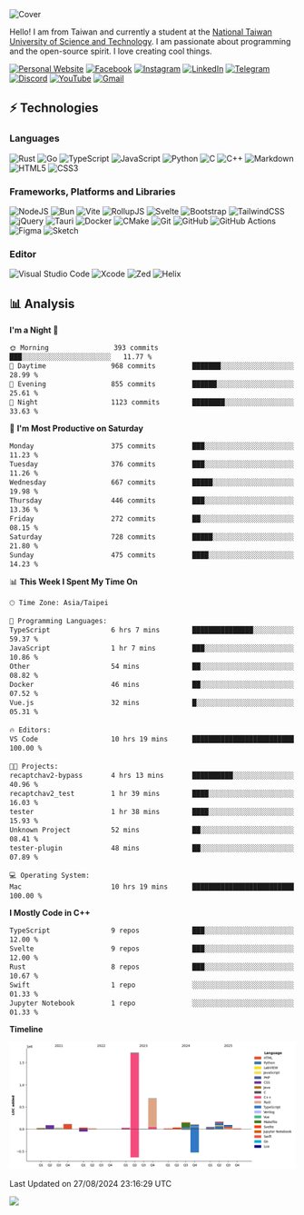<picture>
  <source media="(prefers-color-scheme: dark)" srcset="https://github.com/CRT-HAO/CRT-HAO/assets/31580253/6f53f4ab-546f-4db7-9f30-2c5b0711c0a2">
  <img alt="Cover" src="https://github.com/CRT-HAO/CRT-HAO/assets/31580253/4efdfca0-1005-43ab-8c60-07e6973a89b2">
</picture>

Hello! I am from Taiwan and currently a student at the [National Taiwan University of Science and Technology](https://www.ntust.edu.tw/). I am passionate about programming and the open-source spirit. I love creating cool things.

[![Personal Website](https://img.shields.io/badge/Personal%20Website-%23000000.svg?style=for-the-badge)](https://hayden.tw/)
[![Facebook](https://img.shields.io/badge/Facebook-%231877F2.svg?style=for-the-badge&logo=Facebook&logoColor=white)](https://www.facebook.com/CRT.HAO.CHUN/)
[![Instagram](https://img.shields.io/badge/Instagram-%23E4405F.svg?style=for-the-badge&logo=Instagram&logoColor=white)](https://www.instagram.com/crt_hao/)
[![LinkedIn](https://img.shields.io/badge/linkedin-%230077B5.svg?style=for-the-badge&logo=linkedin&logoColor=white)](https://www.linkedin.com/in/crthao/)
[![Telegram](https://img.shields.io/badge/Telegram-2CA5E0?style=for-the-badge&logo=telegram&logoColor=white)](https://t.me/CRT_HAO)
[![Discord](https://img.shields.io/badge/Discord-%235865F2.svg?style=for-the-badge&logo=discord&logoColor=white)](https://discordapp.com/users/401324674371551234)
[![YouTube](https://img.shields.io/badge/YouTube-%23FF0000.svg?style=for-the-badge&logo=YouTube&logoColor=white)](https://www.youtube.com/channel/UC-WnTCkztbitHGXnmvipUUg)
[![Gmail](https://img.shields.io/badge/Gmail-D14836?style=for-the-badge&logo=gmail&logoColor=white)](mailto:m831718@gmail.com)

## ⚡ Technologies

### Languages

![Rust](https://img.shields.io/badge/rust-%23000000.svg?style=for-the-badge&logo=rust&logoColor=white)
![Go](https://img.shields.io/badge/go-%2300ADD8.svg?style=for-the-badge&logo=go&logoColor=white)
![TypeScript](https://img.shields.io/badge/typescript-%23007ACC.svg?style=for-the-badge&logo=typescript&logoColor=white)
![JavaScript](https://img.shields.io/badge/javascript-%23323330.svg?style=for-the-badge&logo=javascript&logoColor=%23F7DF1E)
![Python](https://img.shields.io/badge/python-3670A0?style=for-the-badge&logo=python&logoColor=ffdd54)
![C](https://img.shields.io/badge/c-%2300599C.svg?style=for-the-badge&logo=c&logoColor=white)
![C++](https://img.shields.io/badge/c++-%2300599C.svg?style=for-the-badge&logo=c%2B%2B&logoColor=white)
![Markdown](https://img.shields.io/badge/markdown-%23000000.svg?style=for-the-badge&logo=markdown&logoColor=white)
![HTML5](https://img.shields.io/badge/html5-%23E34F26.svg?style=for-the-badge&logo=html5&logoColor=white)
![CSS3](https://img.shields.io/badge/css3-%231572B6.svg?style=for-the-badge&logo=css3&logoColor=white)

### Frameworks, Platforms and Libraries

![NodeJS](https://img.shields.io/badge/node.js-6DA55F?style=for-the-badge&logo=node.js&logoColor=white)
![Bun](https://img.shields.io/badge/Bun-%23000000.svg?style=for-the-badge&logo=bun&logoColor=white)
![Vite](https://img.shields.io/badge/vite-%23646CFF.svg?style=for-the-badge&logo=vite&logoColor=white)
![RollupJS](https://img.shields.io/badge/RollupJS-ef3335?style=for-the-badge&logo=rollup.js&logoColor=white)
![Svelte](https://img.shields.io/badge/svelte-%23f1413d.svg?style=for-the-badge&logo=svelte&logoColor=white)
![Bootstrap](https://img.shields.io/badge/bootstrap-%238511FA.svg?style=for-the-badge&logo=bootstrap&logoColor=white)
![TailwindCSS](https://img.shields.io/badge/tailwindcss-%2338B2AC.svg?style=for-the-badge&logo=tailwind-css&logoColor=white)
![jQuery](https://img.shields.io/badge/jquery-%230769AD.svg?style=for-the-badge&logo=jquery&logoColor=white)
![Tauri](https://img.shields.io/badge/tauri-%2324C8DB.svg?style=for-the-badge&logo=tauri&logoColor=%23FFFFFF)
![Docker](https://img.shields.io/badge/docker-%230db7ed.svg?style=for-the-badge&logo=docker&logoColor=white)
![CMake](https://img.shields.io/badge/CMake-%23008FBA.svg?style=for-the-badge&logo=cmake&logoColor=white)
![Git](https://img.shields.io/badge/git-%23F05033.svg?style=for-the-badge&logo=git&logoColor=white)
![GitHub](https://img.shields.io/badge/github-%23121011.svg?style=for-the-badge&logo=github&logoColor=white)
![GitHub Actions](https://img.shields.io/badge/github%20actions-%232671E5.svg?style=for-the-badge&logo=githubactions&logoColor=white)
![Figma](https://img.shields.io/badge/figma-%23F24E1E.svg?style=for-the-badge&logo=figma&logoColor=white)
![Sketch](https://img.shields.io/badge/Sketch-FFB387?style=for-the-badge&logo=sketch&logoColor=black)

### Editor

![Visual Studio Code](https://img.shields.io/badge/Visual%20Studio%20Code-0078d7.svg?style=for-the-badge&logo=visual-studio-code&logoColor=white)
![Xcode](https://img.shields.io/badge/Xcode-007ACC?style=for-the-badge&logo=Xcode&logoColor=white)
![Zed](https://img.shields.io/badge/Zed-F6F5F0?style=for-the-badge&logo=zed&logoColor=black)
![Helix](https://img.shields.io/badge/Helix-281733?style=for-the-badge&logo=helix&logoColor=white)

## 📊 Analysis

<!--START_SECTION:waka-->
**I'm a Night 🦉** 

```text
🌞 Morning                393 commits         ███░░░░░░░░░░░░░░░░░░░░░░   11.77 % 
🌆 Daytime                968 commits         ███████░░░░░░░░░░░░░░░░░░   28.99 % 
🌃 Evening                855 commits         ██████░░░░░░░░░░░░░░░░░░░   25.61 % 
🌙 Night                  1123 commits        ████████░░░░░░░░░░░░░░░░░   33.63 % 
```
📅 **I'm Most Productive on Saturday** 

```text
Monday                   375 commits         ███░░░░░░░░░░░░░░░░░░░░░░   11.23 % 
Tuesday                  376 commits         ███░░░░░░░░░░░░░░░░░░░░░░   11.26 % 
Wednesday                667 commits         █████░░░░░░░░░░░░░░░░░░░░   19.98 % 
Thursday                 446 commits         ███░░░░░░░░░░░░░░░░░░░░░░   13.36 % 
Friday                   272 commits         ██░░░░░░░░░░░░░░░░░░░░░░░   08.15 % 
Saturday                 728 commits         █████░░░░░░░░░░░░░░░░░░░░   21.80 % 
Sunday                   475 commits         ████░░░░░░░░░░░░░░░░░░░░░   14.23 % 
```


📊 **This Week I Spent My Time On** 

```text
🕑︎ Time Zone: Asia/Taipei

💬 Programming Languages: 
TypeScript               6 hrs 7 mins        ███████████████░░░░░░░░░░   59.37 % 
JavaScript               1 hr 7 mins         ███░░░░░░░░░░░░░░░░░░░░░░   10.86 % 
Other                    54 mins             ██░░░░░░░░░░░░░░░░░░░░░░░   08.82 % 
Docker                   46 mins             ██░░░░░░░░░░░░░░░░░░░░░░░   07.52 % 
Vue.js                   32 mins             █░░░░░░░░░░░░░░░░░░░░░░░░   05.31 % 

🔥 Editors: 
VS Code                  10 hrs 19 mins      █████████████████████████   100.00 % 

🐱‍💻 Projects: 
recaptchav2-bypass       4 hrs 13 mins       ██████████░░░░░░░░░░░░░░░   40.96 % 
recaptchav2_test         1 hr 39 mins        ████░░░░░░░░░░░░░░░░░░░░░   16.03 % 
tester                   1 hr 38 mins        ████░░░░░░░░░░░░░░░░░░░░░   15.93 % 
Unknown Project          52 mins             ██░░░░░░░░░░░░░░░░░░░░░░░   08.41 % 
tester-plugin            48 mins             ██░░░░░░░░░░░░░░░░░░░░░░░   07.89 % 

💻 Operating System: 
Mac                      10 hrs 19 mins      █████████████████████████   100.00 % 
```

**I Mostly Code in C++** 

```text
TypeScript               9 repos             ███░░░░░░░░░░░░░░░░░░░░░░   12.00 % 
Svelte                   9 repos             ███░░░░░░░░░░░░░░░░░░░░░░   12.00 % 
Rust                     8 repos             ███░░░░░░░░░░░░░░░░░░░░░░   10.67 % 
Swift                    1 repo              ░░░░░░░░░░░░░░░░░░░░░░░░░   01.33 % 
Jupyter Notebook         1 repo              ░░░░░░░░░░░░░░░░░░░░░░░░░   01.33 % 
```



**Timeline**

![Lines of Code chart](https://raw.githubusercontent.com/hayd1n/hayd1n/main/assets/bar_graph.png)


 Last Updated on 27/08/2024 23:16:29 UTC
<!--END_SECTION:waka-->

![](https://komarev.com/ghpvc/?username=CRT-HAO&style=flat-square)
